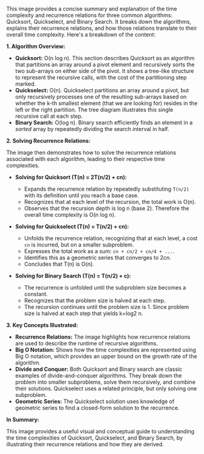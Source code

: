 This image provides a concise summary and explanation of the time complexity and recurrence relations for three common algorithms: Quicksort, Quickselect, and Binary Search.  It breaks down the algorithms, explains their recurrence relations, and how those relations translate to their overall time complexity.  Here's a breakdown of the content:

**1. Algorithm Overview:**

*   **Quicksort:** O(n log n). This section describes Quicksort as an algorithm that partitions an array around a pivot element and recursively sorts the two sub-arrays on either side of the pivot. It shows a tree-like structure to represent the recursive calls, with the cost of the partitioning step marked.
*   **Quickselect:** O(n). Quickselect partitions an array around a pivot, but only recursively processes one of the resulting sub-arrays based on whether the k-th smallest element (that we are looking for) resides in the left or the right partition.  The tree diagram illustrates this single recursive call at each step.
*   **Binary Search:** O(log n). Binary search efficiently finds an element in a *sorted* array by repeatedly dividing the search interval in half.

**2. Solving Recurrence Relations:**

The image then demonstrates how to solve the recurrence relations associated with each algorithm, leading to their respective time complexities.

*   **Solving for Quicksort (T(n) = 2T(n/2) + cn):**
    *   Expands the recurrence relation by repeatedly substituting `T(n/2)` with its definition until you reach a base case.
    *   Recognizes that at each level of the recursion, the total work is O(n).
    *   Observes that the recursion depth is log n (base 2). Therefore the overall time complexity is O(n log n).

*   **Solving for Quickselect (T(n) = T(n/2) + cn):**
    *   Unfolds the recurrence relation, recognizing that at each level, a cost `cn` is incurred, but on a smaller subproblem.
    *   Expresses the total work as a sum:  `cn + cn/2 + cn/4 + ...`.
    *   Identifies this as a geometric series that converges to 2cn.
    *   Concludes that T(n) is O(n).

*   **Solving for Binary Search (T(n) = T(n/2) + c):**
    *   The recurrence is unfolded until the subproblem size becomes a constant.
    *   Recognizes that the problem size is halved at each step.
    *   The recursion continues until the problem size is 1. Since problem size is halved at each step that yields k=log2 n.

**3. Key Concepts Illustrated:**

*   **Recurrence Relations:** The image highlights how recurrence relations are used to describe the runtime of recursive algorithms.
*   **Big O Notation:** Shows how the time complexities are represented using Big O notation, which provides an upper bound on the growth rate of the algorithm.
*   **Divide and Conquer:**  Both Quicksort and Binary search are classic examples of divide-and-conquer algorithms. They break down the problem into smaller subproblems, solve them recursively, and combine their solutions.  Quickselect uses a related principle, but only solving one subproblem.
*   **Geometric Series:** The Quickselect solution uses knowledge of geometric series to find a closed-form solution to the recurrence.

**In Summary:**

This image provides a useful visual and conceptual guide to understanding the time complexities of Quicksort, Quickselect, and Binary Search, by illustrating their recurrence relations and how they are derived.
